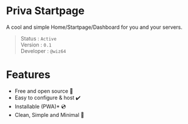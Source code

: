 # Priva Startpage
A cool and simple Home/Startpage/Dashboard for you and your servers.

> Status : `Active`<br>
  Version : `0.1` <br>
  Developer : `@wiz64`

# Features 
- Free and open source :apple:
- Easy to configure & host :heavy_check_mark:
- Installable (PWA)* :cd:
- Clean, Simple and Minimal :gem: